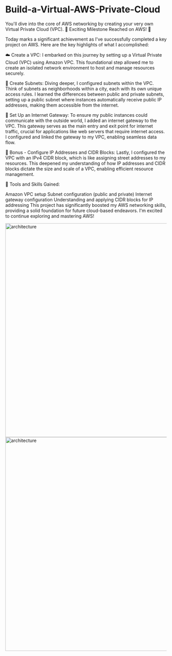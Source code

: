 # Build-a-Virtual-AWS-Private-Cloud
You'll dive into the core of AWS networking by creating your very own Virtual Private Cloud (VPC).
🌟 Exciting Milestone Reached on AWS! 🌟

Today marks a significant achievement as I've successfully completed a key project on AWS. Here are the key highlights of what I accomplished:

☁️ Create a VPC:
I embarked on this journey by setting up a Virtual Private Cloud (VPC) using Amazon VPC. This foundational step allowed me to create an isolated network environment to host and manage resources securely.

🥅 Create Subnets:
Diving deeper, I configured subnets within the VPC. Think of subnets as neighborhoods within a city, each with its own unique access rules. I learned the differences between public and private subnets, setting up a public subnet where instances automatically receive public IP addresses, making them accessible from the internet.

🚪 Set Up an Internet Gateway:
To ensure my public instances could communicate with the outside world, I added an internet gateway to the VPC. This gateway serves as the main entry and exit point for internet traffic, crucial for applications like web servers that require internet access. I configured and linked the gateway to my VPC, enabling seamless data flow.

🚏 Bonus - Configure IP Addresses and CIDR Blocks:
Lastly, I configured the VPC with an IPv4 CIDR block, which is like assigning street addresses to my resources. This deepened my understanding of how IP addresses and CIDR blocks dictate the size and scale of a VPC, enabling efficient resource management.

🔧 Tools and Skills Gained:

Amazon VPC setup
Subnet configuration (public and private)
Internet gateway configuration
Understanding and applying CIDR blocks for IP addressing
This project has significantly boosted my AWS networking skills, providing a solid foundation for future cloud-based endeavors. I'm excited to continue exploring and mastering AWS!



<img width="665" alt="architecture" src="https://github.com/user-attachments/assets/a40507e1-dee1-4354-b50c-0b6b50a2fac9">

<img width="665" alt="architecture" src="https://github.com/user-attachments/assets/eb605b44-7a61-4c9e-81d6-c0473bbda5c7">

